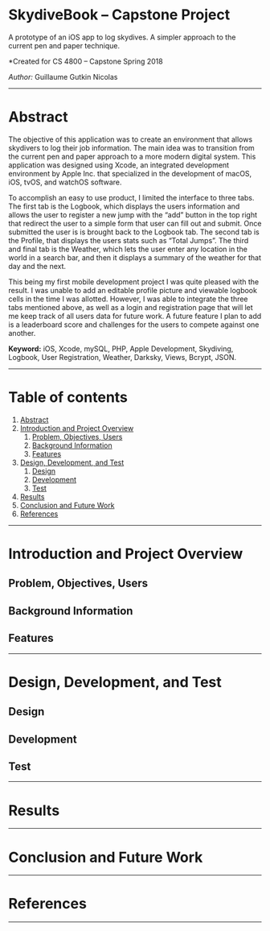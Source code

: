 # SkydiveBook – Capstone Project
A prototype of an iOS app to log skydives. A simpler approach to the current pen and paper technique.

*Created for CS 4800 – Capstone Spring 2018

*Author:* Guillaume Gutkin Nicolas

---

# Abstract <a name="abstract"></a>

The objective of this application was to create an environment that allows skydivers to log their job information. The main idea was to transition from the current pen and paper approach to a more modern digital system. This application was designed using Xcode, an integrated development environment by Apple Inc. that specialized in the development of macOS, iOS, tvOS, and watchOS software. 
   
To accomplish an easy to use product, I limited the interface to three tabs. The first tab is the Logbook, which displays the users information and allows the user to register a new jump with the “add” button in the top right that redirect the user to a simple form that user can fill out and submit. Once submitted the user is is brought back to the Logbook tab. The second tab is the Profile, that displays the users stats such as “Total Jumps”. The third and final tab is the Weather, which lets the user enter any location in the world in a search bar, and then it displays a summary of the weather for that day and the next.
   
This being my first mobile development project I was quite pleased with the result. I was unable to add an editable profile picture and viewable logbook cells in the time I was allotted. However, I was able to integrate the three tabs mentioned above, as well as a login and registration page that will let me keep track of all users data for future work. A future feature I plan to add is a leaderboard score and challenges for the users to compete against one another. 


<b>Keyword:</b> iOS, Xcode, mySQL, PHP, Apple Development, Skydiving, Logbook, User Registration, Weather, Darksky, Views, Bcrypt, JSON. 

---

# Table of contents

1. [Abstract](#abstract)
2. [Introduction and Project Overview](#intropo)
    1. [Problem, Objectives, Users](#pou)
    2. [Background Information](#backinfo)
    3. [Features](#features)
3. [Design, Development, and Test](#ddt)
    1. [Design](#design)
    2. [Development](#development)
    3. [Test](#test)
4. [Results](#results)
5. [Conclusion and Future Work](#cfw)
6. [References](#references)

---

# Introduction and Project Overview <a name="intropo"></a>

## Problem, Objectives, Users <a name="pou"></a>
## Background Information <a name="backinfo"></a>
## Features <a name="features"></a>

---

# Design, Development, and Test <a name="ddt"></a>

## Design <a name="design"></a>
## Development <a name="development"></a>
## Test <a name="test"></a>

---

# Results <a name="results"></a>

---

# Conclusion and Future Work <a name="cfw"></a>

---

# References <a name="references"></a>

---
